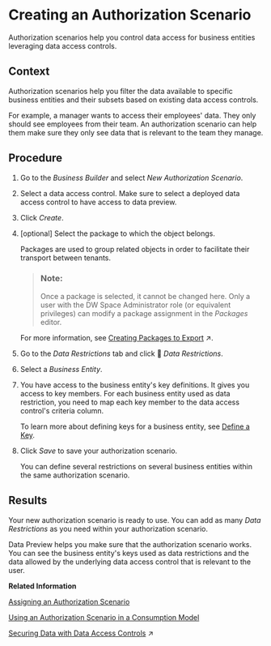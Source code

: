 <!-- loio167c05c673dc4715baba8d5d305abb1e -->

<link rel="stylesheet" type="text/css" href="../css/sap-icons.css"/>

# Creating an Authorization Scenario

Authorization scenarios help you control data access for business entities leveraging data access controls.



## Context

Authorization scenarios help you filter the data available to specific business entities and their subsets based on existing data access controls.

For example, a manager wants to access their employees' data. They only should see employees from their team. An authorization scenario can help them make sure they only see data that is relevant to the team they manage.



## Procedure

1.  Go to the *Business Builder* and select *New Authorization Scenario*.

2.  Select a data access control. Make sure to select a deployed data access control to have access to data preview.

3.  Click *Create*.

4.  \[optional\] Select the package to which the object belongs.

    Packages are used to group related objects in order to facilitate their transport between tenants.

    > ### Note:  
    > Once a package is selected, it cannot be changed here. Only a user with the DW Space Administrator role \(or equivalent privileges\) can modify a package assignment in the *Packages* editor.

    For more information, see [Creating Packages to Export](https://help.sap.com/viewer/9f36ca35bc6145e4acdef6b4d852d560/DEV_CURRENT/en-US/24aba84ceeb3416881736f70f02e3a0a.html "Users with the DW Space Administrator role can create packages to model groups of related objects for transport between tenants. Modelers can add objects to packages via the Package field, which appears in editors when a package is created in their space. Once a package is complete and validated, the space administrator can export it to the Content Network. The structure of your package is preserved and, as the objects it contains evolve, you can easily export updated versions of it.") :arrow_upper_right:.

5.  Go to the *Data Restrictions* tab and click <span class="FPA-icons-V3"></span> *Data Restrictions*.

6.  Select a *Business Entity*.

7.  You have access to the business entity's key definitions. It gives you access to key members. For each business entity used as data restriction, you need to map each key member to the data access control's criteria column.

    To learn more about defining keys for a business entity, see [Define a Key](define-a-key-9748bab.md).

8.  Click *Save* to save your authorization scenario.

    You can define several restrictions on several business entities within the same authorization scenario.




<a name="loio167c05c673dc4715baba8d5d305abb1e__result_jfz_zy3_qmb"/>

## Results

Your new authorization scenario is ready to use. You can add as many *Data Restrictions* as you need within your authorization scenario.

Data Preview helps you make sure that the authorization scenario works. You can see the business entity's keys used as data restrictions and the data allowed by the underlying data access control that is relevant to the user.

**Related Information**  


[Assigning an Authorization Scenario](assigning-an-authorization-scenario-2e62354.md "Once you've created an authorization scenario, you can assign it to a business entity to tailor data access to different business contexts.")

[Using an Authorization Scenario in a Consumption Model](using-an-authorization-scenario-in-a-consumption-model-54839e8.md "Choose from your business entities which authorization scenarios to use in a consumption model.")

[Securing Data with Data Access Controls](https://help.sap.com/viewer/9f36ca35bc6145e4acdef6b4d852d560/DEV_CURRENT/en-US/a032e51c730147c7a1fcac125b4cfe14.html "Data access controls allow you to apply row-level security to your objects. When a data access control is applied to a data layer view or a business layer object, any user viewing its data will see only the rows for which they are authorized, based on the specified criteria.") :arrow_upper_right:

